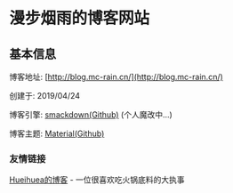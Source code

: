 # 漫步烟雨的博客网站

## 基本信息
博客地址: [http://blog.mc-rain.cn/](http://blog.mc-rain.cn/)

创建于: 2019/04/24

博客引擎: [smackdown(Github)](https://github.com/smackgg/hexo-theme-smackdown/) (个人魔改中...)

博客主题: [Material(Github)](https://github.com/viosey/hexo-theme-material)

### 友情链接
[Hueihuea的博客](https://mchhui.github.io/) - 一位很喜欢吃火锅底料的大执事